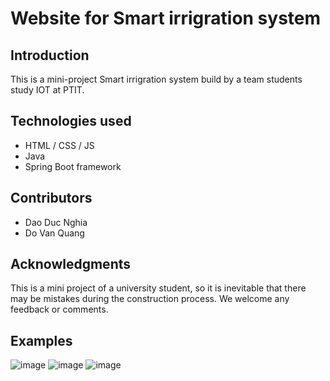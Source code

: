 # Website for Smart irrigration system

## Introduction
This is a mini-project Smart irrigration system build by a team students study IOT at PTIT.
## Technologies used
- HTML / CSS / JS
- Java
- Spring Boot framework
## Contributors
- Dao Duc Nghia
- Do Van Quang
## Acknowledgments
This is a mini project of a university student, so it is inevitable that there may be mistakes during the construction process. We welcome any feedback or comments.
## Examples 
![image](https://github.com/daoducnghia/Front-end-Smart-irrigation-system/assets/93426925/489d1355-bfc1-41e9-814f-5f695ecb0952)
![image](https://github.com/daoducnghia/Front-end-Smart-irrigation-system/assets/93426925/0f064e4a-95a0-4af3-ac35-af6739d63c12)
![image](https://github.com/daoducnghia/Front-end-Smart-irrigation-system/assets/93426925/e7432d10-7ef5-4db9-82d0-eb67d99c5e73)

